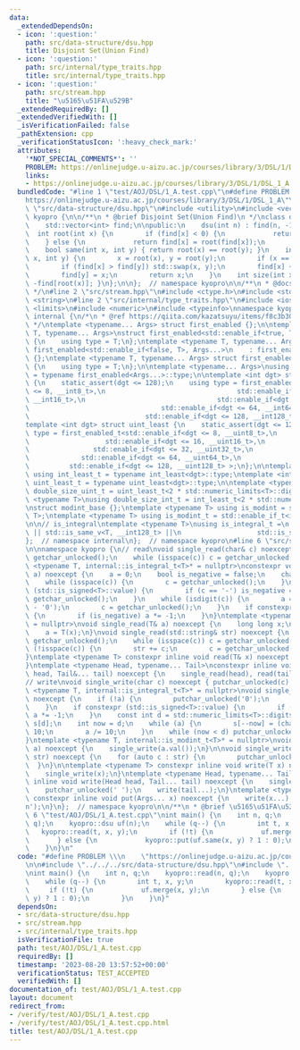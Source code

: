 ```yaml
---
data:
  _extendedDependsOn:
  - icon: ':question:'
    path: src/data-structure/dsu.hpp
    title: Disjoint Set(Union Find)
  - icon: ':question:'
    path: src/internal/type_traits.hpp
    title: src/internal/type_traits.hpp
  - icon: ':question:'
    path: src/stream.hpp
    title: "\u5165\u51FA\u529B"
  _extendedRequiredBy: []
  _extendedVerifiedWith: []
  _isVerificationFailed: false
  _pathExtension: cpp
  _verificationStatusIcon: ':heavy_check_mark:'
  attributes:
    '*NOT_SPECIAL_COMMENTS*': ''
    PROBLEM: https://onlinejudge.u-aizu.ac.jp/courses/library/3/DSL/1/DSL_1_A
    links:
    - https://onlinejudge.u-aizu.ac.jp/courses/library/3/DSL/1/DSL_1_A
  bundledCode: "#line 1 \"test/AOJ/DSL/1_A.test.cpp\"\n#define PROBLEM \\\n    \"\
    https://onlinejudge.u-aizu.ac.jp/courses/library/3/DSL/1/DSL_1_A\"\n\n#line 2\
    \ \"src/data-structure/dsu.hpp\"\n#include <utility>\n#include <vector>\nnamespace\
    \ kyopro {\n\n/**\n * @brief Disjoint Set(Union Find)\n */\nclass dsu {\nprivate:\n\
    \    std::vector<int> find;\n\npublic:\n    dsu(int n) : find(n, -1) {}\n\n  \
    \  int root(int x) {\n        if (find[x] < 0) {\n            return x;\n    \
    \    } else {\n            return find[x] = root(find[x]);\n        }\n    }\n\
    \    bool same(int x, int y) { return root(x) == root(y); }\n    int merge(int\
    \ x, int y) {\n        x = root(x), y = root(y);\n        if (x == y) return x;\n\
    \        if (find[x] > find[y]) std::swap(x, y);\n        find[x] += find[y];\n\
    \        find[y] = x;\n        return x;\n    }\n    int size(int x) { return\
    \ -find[root(x)]; }\n};\n\n};  // namespace kyopro\n\n/**\n * @docs docs/data-structure/dsu.md\n\
    \ */\n#line 2 \"src/stream.hpp\"\n#include <ctype.h>\n#include <stdio.h>\n#include\
    \ <string>\n#line 2 \"src/internal/type_traits.hpp\"\n#include <iostream>\n#include\
    \ <limits>\n#include <numeric>\n#include <typeinfo>\nnamespace kyopro {\nnamespace\
    \ internal {\n/*\n * @ref https://qiita.com/kazatsuyu/items/f8c3b304e7f8b35263d8\n\
    \ */\ntemplate <typename... Args> struct first_enabled {};\n\ntemplate <typename\
    \ T, typename... Args>\nstruct first_enabled<std::enable_if<true, T>, Args...>\
    \ {\n    using type = T;\n};\ntemplate <typename T, typename... Args>\nstruct\
    \ first_enabled<std::enable_if<false, T>, Args...>\n    : first_enabled<Args...>\
    \ {};\ntemplate <typename T, typename... Args> struct first_enabled<T, Args...>\
    \ {\n    using type = T;\n};\n\ntemplate <typename... Args>\nusing first_enabled_t\
    \ = typename first_enabled<Args...>::type;\n\ntemplate <int dgt> struct int_least\
    \ {\n    static_assert(dgt <= 128);\n    using type = first_enabled_t<std::enable_if<dgt\
    \ <= 8, __int8_t>,\n                                 std::enable_if<dgt <= 16,\
    \ __int16_t>,\n                                 std::enable_if<dgt <= 32, __int32_t>,\n\
    \                                 std::enable_if<dgt <= 64, __int64_t>,\n    \
    \                             std::enable_if<dgt <= 128, __int128_t> >;\n};\n\
    template <int dgt> struct uint_least {\n    static_assert(dgt <= 128);\n    using\
    \ type = first_enabled_t<std::enable_if<dgt <= 8, __uint8_t>,\n              \
    \                   std::enable_if<dgt <= 16, __uint16_t>,\n                 \
    \                std::enable_if<dgt <= 32, __uint32_t>,\n                    \
    \             std::enable_if<dgt <= 64, __uint64_t>,\n                       \
    \          std::enable_if<dgt <= 128, __uint128_t> >;\n};\n\ntemplate <int dgt>\
    \ using int_least_t = typename int_least<dgt>::type;\ntemplate <int dgt> using\
    \ uint_least_t = typename uint_least<dgt>::type;\n\ntemplate <typename T>\nusing\
    \ double_size_uint_t = uint_least_t<2 * std::numeric_limits<T>::digits>;\n\ntemplate\
    \ <typename T>\nusing double_size_int_t = int_least_t<2 * std::numeric_limits<T>::digits>;\n\
    \nstruct modint_base {};\ntemplate <typename T> using is_modint = std::is_base_of<modint_base,\
    \ T>;\ntemplate <typename T> using is_modint_t = std::enable_if_t<is_modint<T>::value>;\n\
    \n\n// is_integral\ntemplate <typename T>\nusing is_integral_t =\n    std::enable_if_t<std::is_integral_v<T>\
    \ || std::is_same_v<T, __int128_t> ||\n                   std::is_same_v<T, __uint128_t>>;\n\
    };  // namespace internal\n};  // namespace kyopro\n#line 6 \"src/stream.hpp\"\
    \n\nnamespace kyopro {\n// read\nvoid single_read(char& c) noexcept {\n    c =\
    \ getchar_unlocked();\n    while (isspace(c)) c = getchar_unlocked();\n}\ntemplate\
    \ <typename T, internal::is_integral_t<T>* = nullptr>\nconstexpr void single_read(T&\
    \ a) noexcept {\n    a = 0;\n    bool is_negative = false;\n    char c = getchar_unlocked();\n\
    \    while (isspace(c)) {\n        c = getchar_unlocked();\n    }\n    if constexpr\
    \ (std::is_signed<T>::value) {\n        if (c == '-') is_negative = true, c =\
    \ getchar_unlocked();\n    }\n    while (isdigit(c)) {\n        a = 10 * a + (c\
    \ - '0');\n        c = getchar_unlocked();\n    }\n    if constexpr (std::is_signed<T>::value)\
    \ {\n        if (is_negative) a *= -1;\n    }\n}\ntemplate <typename T, internal::is_modint_t<T>*\
    \ = nullptr>\nvoid single_read(T& a) noexcept {\n    long long x;\n    single_read(x);\n\
    \    a = T(x);\n}\nvoid single_read(std::string& str) noexcept {\n    char c =\
    \ getchar_unlocked();\n    while (isspace(c)) c = getchar_unlocked();\n    while\
    \ (!isspace(c)) {\n        str += c;\n        c = getchar_unlocked();\n    }\n\
    }\ntemplate <typename T> constexpr inline void read(T& x) noexcept {\n    single_read(x);\n\
    }\ntemplate <typename Head, typename... Tail>\nconstexpr inline void read(Head&\
    \ head, Tail&... tail) noexcept {\n    single_read(head), read(tail...);\n}\n\n\
    // write\nvoid single_write(char c) noexcept { putchar_unlocked(c); }\ntemplate\
    \ <typename T, internal::is_integral_t<T>* = nullptr>\nvoid single_write(T a)\
    \ noexcept {\n    if (!a) {\n        putchar_unlocked('0');\n        return;\n\
    \    }\n    if constexpr (std::is_signed<T>::value) {\n        if (a < 0) putchar_unlocked('-'),\
    \ a *= -1;\n    }\n    const int d = std::numeric_limits<T>::digits10;\n    char\
    \ s[d];\n    int now = d;\n    while (a) {\n        s[--now] = (char)'0' + a %\
    \ 10;\n        a /= 10;\n    }\n    while (now < d) putchar_unlocked(s[now++]);\n\
    }\ntemplate <typename T, internal::is_modint_t<T>* = nullptr>\nvoid single_write(T\
    \ a) noexcept {\n    single_write(a.val());\n}\n\nvoid single_write(const std::string&\
    \ str) noexcept {\n    for (auto c : str) {\n        putchar_unlocked(c);\n  \
    \  }\n}\n\ntemplate <typename T> constexpr inline void write(T x) noexcept {\n\
    \    single_write(x);\n}\ntemplate <typename Head, typename... Tail>\nconstexpr\
    \ inline void write(Head head, Tail... tail) noexcept {\n    single_write(head);\n\
    \    putchar_unlocked(' ');\n    write(tail...);\n}\ntemplate <typename... Args>\
    \ constexpr inline void put(Args... x) noexcept {\n    write(x...);\n    putchar_unlocked('\\\
    n');\n}\n};  // namespace kyopro\n\n/**\n * @brief \u5165\u51FA\u529B\n */\n#line\
    \ 6 \"test/AOJ/DSL/1_A.test.cpp\"\nint main() {\n    int n, q;\n    kyopro::read(n,\
    \ q);\n    kyopro::dsu uf(n);\n    while (q--) {\n        int t, x, y;\n     \
    \   kyopro::read(t, x, y);\n        if (!t) {\n            uf.merge(x, y);\n \
    \       } else {\n            kyopro::put(uf.same(x, y) ? 1 : 0);\n        }\n\
    \    }\n}\n"
  code: "#define PROBLEM \\\n    \"https://onlinejudge.u-aizu.ac.jp/courses/library/3/DSL/1/DSL_1_A\"\
    \n\n#include \"../../../src/data-structure/dsu.hpp\"\n#include \"../../../src/stream.hpp\"\
    \nint main() {\n    int n, q;\n    kyopro::read(n, q);\n    kyopro::dsu uf(n);\n\
    \    while (q--) {\n        int t, x, y;\n        kyopro::read(t, x, y);\n   \
    \     if (!t) {\n            uf.merge(x, y);\n        } else {\n            kyopro::put(uf.same(x,\
    \ y) ? 1 : 0);\n        }\n    }\n}"
  dependsOn:
  - src/data-structure/dsu.hpp
  - src/stream.hpp
  - src/internal/type_traits.hpp
  isVerificationFile: true
  path: test/AOJ/DSL/1_A.test.cpp
  requiredBy: []
  timestamp: '2023-08-20 13:57:52+00:00'
  verificationStatus: TEST_ACCEPTED
  verifiedWith: []
documentation_of: test/AOJ/DSL/1_A.test.cpp
layout: document
redirect_from:
- /verify/test/AOJ/DSL/1_A.test.cpp
- /verify/test/AOJ/DSL/1_A.test.cpp.html
title: test/AOJ/DSL/1_A.test.cpp
---
```

